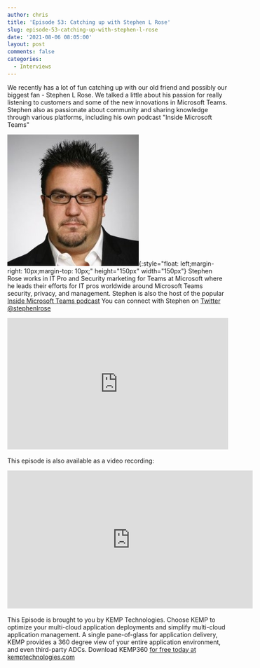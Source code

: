 ```yaml
---
author: chris
title: 'Episode 53: Catching up with Stephen L Rose'
slug: episode-53-catching-up-with-stephen-l-rose
date: '2021-08-06 08:05:00'
layout: post
comments: false
categories:
  - Interviews
---
```


We recently has a lot of fun catching up with our old friend and possibly our biggest fan - Stephen L Rose. We talked a little about his passion for really listening to customers and some of the new innovations in Microsoft Teams. Stephen also as passionate about community and sharing knowledge through various platforms, including his own podcast "Inside Microsoft Teams"

![Stephen](/images/uploads/2021/08/stephen.jpg){:style="float: left;margin-right: 10px;margin-top: 10px;" height="150px" width="150px"} Stephen Rose works in IT Pro and Security marketing for Teams at Microsoft where he leads their efforts for IT pros worldwide around Microsoft Teams security, privacy, and management. Stephen is also the host of the popular [Inside Microsoft Teams podcast](http://aka.ms/InsideMSTeams) You can connect with Stephen on [Twitter @stephenlrose](https://twitter.com/stephenlrose)

<p><iframe width="100%" height="300" scrolling="no" frameborder="no" allow="autoplay" src="https://w.soundcloud.com/player/?url=https%3A//api.soundcloud.com/tracks/1101386800&color=%23ff5500&auto_play=false&hide_related=false&show_comments=true&show_user=true&show_reposts=false&show_teaser=true&visual=true"></iframe></p>

This episode is also available as a video recording:

<p><iframe width="560" height="315" src="https://www.youtube.com/embed/cTZQGLHlxqc" title="YouTube video player" frameborder="0" allow="accelerometer; autoplay; clipboard-write; encrypted-media; gyroscope; picture-in-picture" allowfullscreen></iframe></p>

This Episode is brought to you by KEMP Technologies. Choose KEMP to optimize your multi-cloud application deployments and simplify multi-cloud application management. A single pane-of-glass for application delivery, KEMP provides a 360 degree view of your entire application environment, and even third-party ADCs. Download KEMP360 [for free today at kemptechnologies.com](https://kempte.ch/2MYXjew)
